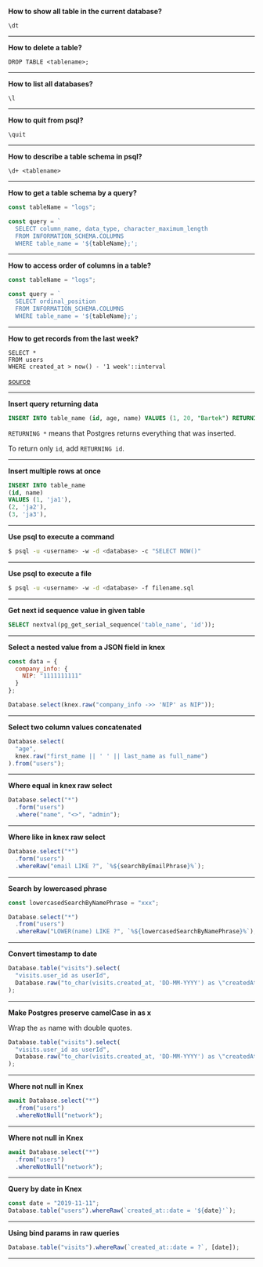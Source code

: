 **How to show all table in the current database?**

`\dt`

---

**How to delete a table?**

`DROP TABLE <tablename>;`

---

**How to list all databases?**

`\l`

---

**How to quit from psql?**

`\quit`

---

**How to describe a table schema in psql?**

`\d+ <tablename>`

---

**How to get a table schema by a query?**

```js
const tableName = "logs";

const query = `
  SELECT column_name, data_type, character_maximum_length
  FROM INFORMATION_SCHEMA.COLUMNS
  WHERE table_name = '${tableName};';
```

---

**How to access order of columns in a table?**

```js
const tableName = "logs";

const query = `
  SELECT ordinal_position
  FROM INFORMATION_SCHEMA.COLUMNS
  WHERE table_name = '${tableName};';
```

---

**How to get records from the last week?**

```
SELECT *
FROM users
WHERE created_at > now() - '1 week'::interval
```

[source](https://popsql.com/learn-sql/postgresql/how-to-query-date-and-time-in-postgresql/)

---

**Insert query returning data**

```sql
INSERT INTO table_name (id, age, name) VALUES (1, 20, "Bartek") RETURNING *;
```

`RETURNING *` means that Postgres returns everything that was inserted.

To return only `id`, add `RETURNING id`.

---

**Insert multiple rows at once**

```sql
INSERT INTO table_name
(id, name)
VALUES (1, 'ja1'),
(2, 'ja2'),
(3, 'ja3'),
```

---

**Use psql to execute a command**

```bash
$ psql -u <username> -w -d <database> -c "SELECT NOW()"
```

---

**Use psql to execute a file**

```bash
$ psql -u <username> -w -d <database> -f filename.sql
```

---

**Get next id sequence value in given table**

```sql
SELECT nextval(pg_get_serial_sequence('table_name', 'id'));
```

---

**Select a nested value from a JSON field in knex**

```js
const data = {
  company_info: {
    NIP: "1111111111"
  }
};

Database.select(knex.raw("company_info ->> 'NIP' as NIP"));
```

---

**Select two column values concatenated**

```js
Database.select(
  "age",
  knex.raw("first_name || ' ' || last_name as full_name")
).from("users");
```

---

**Where equal in knex raw select**

```js
Database.select("*")
  .form("users")
  .where("name", "<>", "admin");
```

---

**Where like in knex raw select**

```js
Database.select("*")
  .form("users")
  .whereRaw("email LIKE ?", `%${searchByEmailPhrase}%`);
```

---

**Search by lowercased phrase**

```js
const lowercasedSearchByNamePhrase = "xxx";

Database.select("*")
  .from("users")
  .whereRaw("LOWER(name) LIKE ?", `%${lowercasedSearchByNamePhrase}%`);
```

---

**Convert timestamp to date**

```js
Database.table("visits").select(
  "visits.user_id as userId",
  Database.raw("to_char(visits.created_at, 'DD-MM-YYYY') as \"createdAtDate\"")
);
```

---

**Make Postgres preserve camelCase in as x**

Wrap the `as` name with double quotes.

```js
Database.table("visits").select(
  "visits.user_id as userId",
  Database.raw("to_char(visits.created_at, 'DD-MM-YYYY') as \"createdAtDate\"")
);
```

---

**Where not null in Knex**

```js
await Database.select("*")
  .from("users")
  .whereNotNull("network");
```

---

**Where not null in Knex**

```js
await Database.select("*")
  .from("users")
  .whereNotNull("network");
```

---

**Query by date in Knex**

```js
const date = "2019-11-11";
Database.table("users").whereRaw(`created_at::date = '${date}'`);
```

---

**Using bind params in raw queries**

```js
Database.table("visits").whereRaw(`created_at::date = ?`, [date]);
```

---
